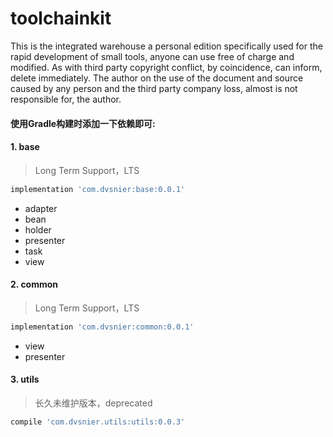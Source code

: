 # toolchainkit

This is the integrated warehouse a personal edition specifically used for the rapid development of small tools, anyone can use free of charge and modified. As with third party copyright conflict, by coincidence, can inform, delete immediately. The author on the use of the document and source caused by any person and the third party company loss, almost is not responsible for, the author.
#### 使用Gradle构建时添加一下依赖即可:
#### 1. base ####

> Long Term Support，LTS

```javascript
implementation 'com.dvsnier:base:0.0.1'
```

- adapter
- bean
- holder
- presenter
- task
- view

#### 2. common ####

> Long Term Support，LTS

```javascript
implementation 'com.dvsnier:common:0.0.1'
```

- view
- presenter

#### 3. utils ####

> 长久未维护版本，deprecated

```javascript
compile 'com.dvsnier.utils:utils:0.0.3'
```
